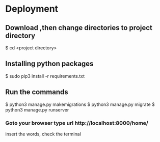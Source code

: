 # Deployment


## Download ,then change directories to project directory

$ cd &lt;project directory&gt;

## Installing python packages

$ sudo pip3 install -r requirements.txt

## Run the commands

$ python3 manage.py makemigrations
$ python3 manage.py migrate
$ python3 manage.py runserver

### Goto your browser type url http://localhost:8000/home/

insert the words, check the terminal

